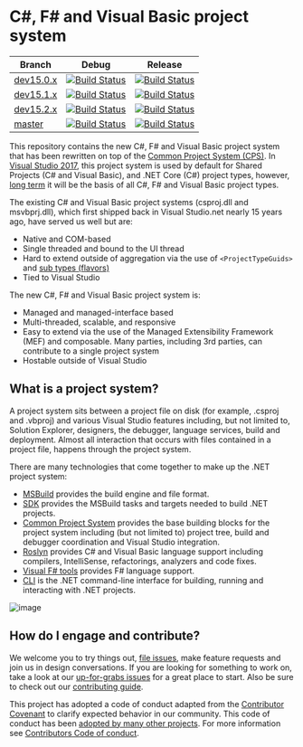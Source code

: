 # C#, F# and Visual Basic project system

|Branch|Debug|Release|
|---|:--:|:--:|
|[dev15.0.x](docs/repo/roadmap.md)|[![Build Status](https://ci.dot.net/job/dotnet_roslyn-project-system/job/dev15.0.x/job/windows_debug/badge/icon)](https://ci.dot.net/job/dotnet_roslyn-project-system/job/dev15.0.x/job/windows_debug/)|[![Build Status](https://ci.dot.net/job/dotnet_roslyn-project-system/job/dev15.0.x/job/windows_release/badge/icon)](https://ci.dot.net/job/dotnet_roslyn-project-system/job/dev15.0.x/job/windows_release/)|
|[dev15.1.x](docs/repo/roadmap.md)|[![Build Status](https://ci.dot.net/job/dotnet_roslyn-project-system/job/dev15.1.x/job/windows_debug/badge/icon)](https://ci.dot.net/job/dotnet_roslyn-project-system/job/dev15.1.x/job/windows_debug/)|[![Build Status](https://ci.dot.net/job/dotnet_roslyn-project-system/job/dev15.1.x/job/windows_release/badge/icon)](https://ci.dot.net/job/dotnet_roslyn-project-system/job/dev15.1.x/job/windows_release/)|
|[dev15.2.x](docs/repo/roadmap.md)|[![Build Status](https://ci.dot.net/job/dotnet_roslyn-project-system/job/dev15.2.x/job/windows_debug/badge/icon)](https://ci.dot.net/job/dotnet_roslyn-project-system/job/dev15.2.x/job/windows_debug/)|[![Build Status](https://ci.dot.net/job/dotnet_roslyn-project-system/job/dev15.2.x/job/windows_release/badge/icon)](https://ci.dot.net/job/dotnet_roslyn-project-system/job/dev15.2.x/job/windows_release/)|
|[master](docs/repo/roadmap.md)|[![Build Status](https://ci.dot.net/job/dotnet_roslyn-project-system/job/master/job/windows_debug/badge/icon)](https://ci.dot.net/job/dotnet_roslyn-project-system/job/master/job/windows_debug/)|[![Build Status](https://ci.dot.net/job/dotnet_roslyn-project-system/job/master/job/windows_release/badge/icon)](https://ci.dot.net/job/dotnet_roslyn-project-system/job/master/job/windows_release/)|

This repository contains the new C#, F# and Visual Basic project system that has been rewritten on top of the [Common Project System (CPS)](https://github.com/microsoft/vsprojectsystem). In [Visual Studio 2017](https://www.visualstudio.com/vs/), this project system is used by default for Shared Projects (C# and Visual Basic), and .NET Core (C#) project types, however, [long term](docs/repo/roadmap.md) it will be the basis of all C#, F# and Visual Basic project types.

The existing C# and Visual Basic project systems (csproj.dll and msvbprj.dll), which first shipped back in Visual Studio.net nearly 15 years ago, have served us well but are:

- Native and COM-based
- Single threaded and bound to the UI thread
- Hard to extend outside of aggregation via the use of `<ProjectTypeGuids>` and [sub types (flavors)](https://docs.microsoft.com/en-us/visualstudio/extensibility/internals/project-types)
- Tied to Visual Studio

The new C#, F# and Visual Basic project system is:

- Managed and managed-interface based
- Multi-threaded, scalable, and responsive
- Easy to extend via the use of the  Managed Extensibility Framework (MEF) and composable. Many parties, including 3rd parties, can contribute to a single project system
- Hostable outside of Visual Studio

## What is a project system?
A project system sits between a project file on disk (for example, .csproj and .vbproj) and various Visual Studio features including, but not limited to, Solution Explorer, designers, the debugger, language services, build and deployment. Almost all interaction that occurs with files contained in a project file, happens through the project system.

There are many technologies that come together to make up the .NET project system:

- [MSBuild](https://github.com/microsoft/msbuild) provides the build engine and file format.
- [SDK](https://github.com/dotnet/sdk) provides the MSBuild tasks and targets needed to build .NET projects.
- [Common Project System](https://github.com/microsoft/vsprojectsystem) provides the base building blocks for the project system including (but not limited to) project tree, build and debugger coordination and Visual Studio integration.
- [Roslyn](https://github.com/dotnet/roslyn) provides C# and Visual Basic language support including compilers, IntelliSense, refactorings, analyzers and code fixes.
- [Visual F# tools](https://github.com/Microsoft/visualfsharp) provides F# language support.
- [CLI](https://github.com/dotnet/cli) is the .NET command-line interface for building, running and interacting with .NET projects.

![image](https://cloud.githubusercontent.com/assets/1103906/24277819/d1e48eba-1093-11e7-811f-ae5debcc1e6c.png)

## How do I engage and contribute?
We welcome you to try things out, [file issues](https://github.com/dotnet/roslyn-project-system/issues), make feature requests and join us in design conversations. If you are looking for something to work on, take a look at our [up-for-grabs issues](https://github.com/dotnet/roslyn-project-system/issues?q=is%3Aopen+is%3Aissue+label%3A%22Up+for+Grabs%22) for a great place to start. Also be sure to check out our [contributing guide](CONTRIBUTING.md).

This project has adopted a code of conduct adapted from the [Contributor Covenant](http://contributor-covenant.org/) to clarify expected behavior in our community. This code of conduct has been [adopted by many other projects](http://contributor-covenant.org/adopters/). For more information see [Contributors Code of conduct](https://github.com/dotnet/home/blob/master/guidance/be-nice.md).

